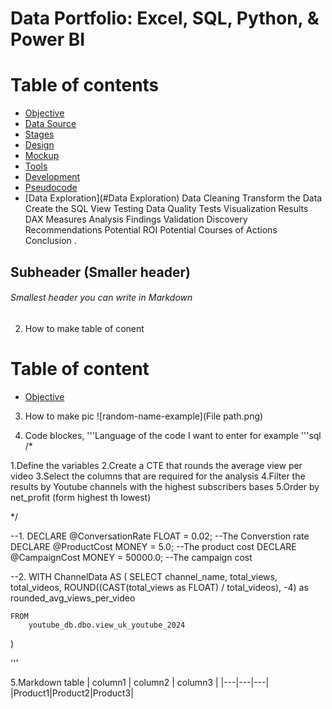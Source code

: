 # Data Portfolio: Excel, SQL, Python, & Power BI

# Table of contents

- [Objective](#Objective)
- [Data Source](#Data-Source)
- [Stages](#Stages)
- [Design](#Design)
 - [Mockup](#Mockup)
 - [Tools](#Tools)
- [Development](#Development)
 - [Pseudocode](#Pseudocode)
 - [Data Exploration](#Data Exploration)
Data Cleaning
Transform the Data
Create the SQL View
Testing
Data Quality Tests
Visualization
Results
DAX Measures
Analysis
Findings
Validation
Discovery
Recommendations
Potential ROI
Potential Courses of Actions
Conclusion
.
## Subheader (Smaller header)

###### Smallest header you can write in Markdown 


2. How to make table of conent
# Table of content
- [Objective](#objective)

3. How to make pic 
![random-name-example](File path.png)

4. Code blockes, '''Language of the code I want to enter for example
'''sql 
/*

1.Define the variables
2.Create a CTE that rounds the average view per video 
3.Select the columns that are required for the analysis 
4.Filter the results by Youtube channels with the highest subscribers bases 
5.Order by net_profit (form highest th lowest)

*/


--1.
DECLARE @ConversationRate FLOAT = 0.02;		--The Converstion rate
DECLARE @ProductCost MONEY = 5.0;			--The product cost
DECLARE @CampaignCost MONEY = 50000.0;		--The campaign cost


--2.
WITH ChannelData AS (
	SELECT
		channel_name,
		total_views,
		total_videos,
		ROUND((CAST(total_views as FLOAT) / total_videos), -4) as rounded_avg_views_per_video
	
	FROM
		youtube_db.dbo.view_uk_youtube_2024
)

'''

5.Markdown table
| column1 | column2 | column3 |
|---|---|---|
|Product1|Product2|Product3|


